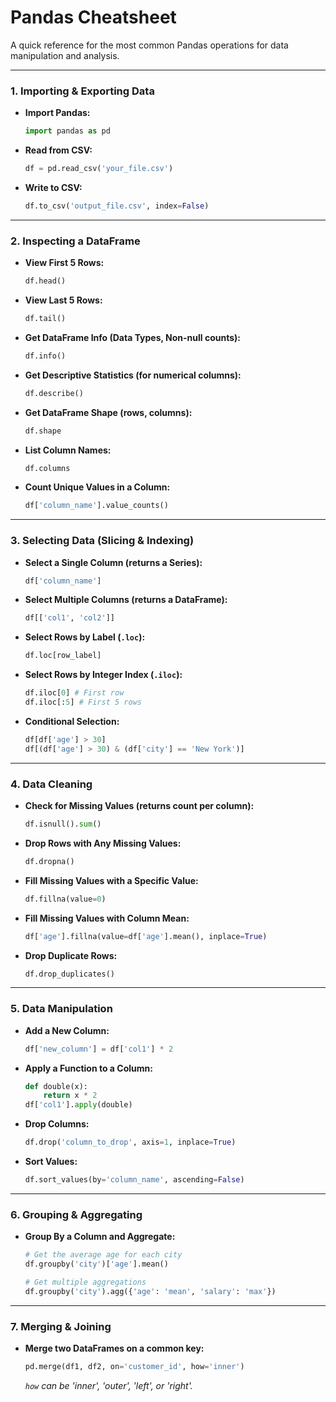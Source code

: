 # Pandas Cheatsheet

A quick reference for the most common Pandas operations for data manipulation and analysis.

---

### 1. Importing & Exporting Data

-   **Import Pandas:**
    ```python
    import pandas as pd
    ```
-   **Read from CSV:**
    ```python
    df = pd.read_csv('your_file.csv')
    ```
-   **Write to CSV:**
    ```python
    df.to_csv('output_file.csv', index=False)
    ```

---

### 2. Inspecting a DataFrame

-   **View First 5 Rows:**
    ```python
    df.head()
    ```
-   **View Last 5 Rows:**
    ```python
    df.tail()
    ```
-   **Get DataFrame Info (Data Types, Non-null counts):**
    ```python
    df.info()
    ```
-   **Get Descriptive Statistics (for numerical columns):**
    ```python
    df.describe()
    ```
-   **Get DataFrame Shape (rows, columns):**
    ```python
    df.shape
    ```
-   **List Column Names:**
    ```python
    df.columns
    ```
-   **Count Unique Values in a Column:**
    ```python
    df['column_name'].value_counts()
    ```

---

### 3. Selecting Data (Slicing & Indexing)

-   **Select a Single Column (returns a Series):**
    ```python
    df['column_name']
    ```
-   **Select Multiple Columns (returns a DataFrame):**
    ```python
    df[['col1', 'col2']]
    ```
-   **Select Rows by Label (`.loc`):**
    ```python
    df.loc[row_label]
    ```
-   **Select Rows by Integer Index (`.iloc`):**
    ```python
    df.iloc[0] # First row
    df.iloc[:5] # First 5 rows
    ```
-   **Conditional Selection:**
    ```python
    df[df['age'] > 30]
    df[(df['age'] > 30) & (df['city'] == 'New York')]
    ```

---

### 4. Data Cleaning

-   **Check for Missing Values (returns count per column):**
    ```python
    df.isnull().sum()
    ```
-   **Drop Rows with Any Missing Values:**
    ```python
    df.dropna()
    ```
-   **Fill Missing Values with a Specific Value:**
    ```python
    df.fillna(value=0)
    ```
-   **Fill Missing Values with Column Mean:**
    ```python
    df['age'].fillna(value=df['age'].mean(), inplace=True)
    ```
-   **Drop Duplicate Rows:**
    ```python
    df.drop_duplicates()
    ```

---

### 5. Data Manipulation

-   **Add a New Column:**
    ```python
    df['new_column'] = df['col1'] * 2
    ```
-   **Apply a Function to a Column:**
    ```python
    def double(x):
        return x * 2
    df['col1'].apply(double)
    ```
-   **Drop Columns:**
    ```python
    df.drop('column_to_drop', axis=1, inplace=True)
    ```
-   **Sort Values:**
    ```python
    df.sort_values(by='column_name', ascending=False)
    ```

---

### 6. Grouping & Aggregating

-   **Group By a Column and Aggregate:**
    ```python
    # Get the average age for each city
    df.groupby('city')['age'].mean()
    
    # Get multiple aggregations
    df.groupby('city').agg({'age': 'mean', 'salary': 'max'})
    ```

---

### 7. Merging & Joining

-   **Merge two DataFrames on a common key:**
    ```python
    pd.merge(df1, df2, on='customer_id', how='inner')
    ```
    *`how` can be 'inner', 'outer', 'left', or 'right'.*